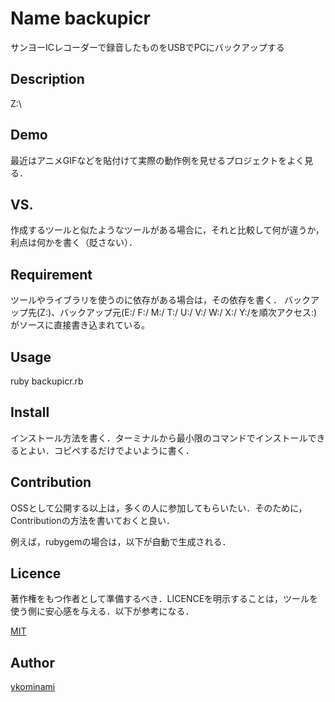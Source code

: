 Name
backupicr
====

サンヨーICレコーダーで録音したものをUSBでPCにバックアップする

## Description
Z:\
## Demo
最近はアニメGIFなどを貼付けて実際の動作例を見せるプロジェクトをよく見る．

## VS. 
作成するツールと似たようなツールがある場合に，それと比較して何が違うか，利点は何かを書く（貶さない）．

## Requirement
ツールやライブラリを使うのに依存がある場合は，その依存を書く．
バックアップ先(Z:)、バックアップ元(E:/ F:/ M:/ T:/ U:/ V:/ W:/ X:/ Y:/を順次アクセス:)がソースに直接書き込まれている。

## Usage
ruby backupicr.rb

## Install
インストール方法を書く．ターミナルから最小限のコマンドでインストールできるとよい．コピペするだけでよいように書く．

## Contribution
OSSとして公開する以上は，多くの人に参加してもらいたい．そのために，Contributionの方法を書いておくと良い．

例えば，rubygemの場合は，以下が自動で生成される．

## Licence
著作権をもつ作者として準備するべき．LICENCEを明示することは，ツールを使う側に安心感を与える．以下が参考になる．

[MIT](https://github.com/ykominami/tool/blob/master/LICENSE)

## Author

[ykominami](https://github.com/ykominami)

